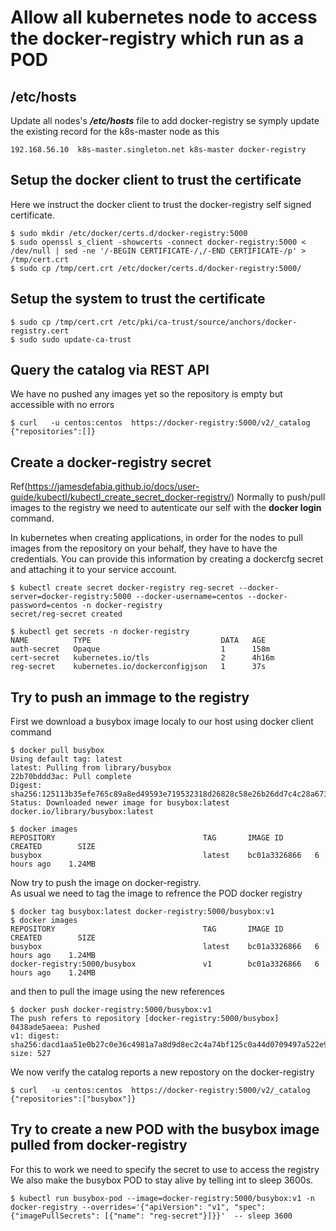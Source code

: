 # Allow all kubernetes node to access the docker-registry which run as a POD

## /etc/hosts
Update all nodes's ***/etc/hosts*** file to add docker-registry
se symply update the existing record for the k8s-master node as this

```
192.168.56.10  k8s-master.singleton.net k8s-master docker-registry
```

## Setup the docker client to trust the certificate
Here we instruct the docker client to trust the docker-registry self signed certificate.
```
$ sudo mkdir /etc/docker/certs.d/docker-registry:5000
$ sudo openssl s_client -showcerts -connect docker-registry:5000 < /dev/null | sed -ne '/-BEGIN CERTIFICATE-/,/-END CERTIFICATE-/p' > /tmp/cert.crt
$ sudo cp /tmp/cert.crt /etc/docker/certs.d/docker-registry:5000/
```

## Setup the system to trust the certificate
```
$ sudo cp /tmp/cert.crt /etc/pki/ca-trust/source/anchors/docker-registry.cert
$ sudo sudo update-ca-trust
```

## Query the catalog via REST API
We have no pushed any images yet so the repository is empty but accessible with no errors
```
$ curl   -u centos:centos  https://docker-registry:5000/v2/_catalog
{"repositories":[]}
```

## Create a docker-registry secret
Ref(https://jamesdefabia.github.io/docs/user-guide/kubectl/kubectl_create_secret_docker-registry/)
Normally to push/pull images to the registry we need to autenticate our self with the **docker login** command.  

In kubernetes when creating applications, in order for the nodes to pull images from the repository on your behalf, they have to have the credentials.
You can provide this information by creating a dockercfg secret and attaching it to your service account.
```
$ kubectl create secret docker-registry reg-secret --docker-server=docker-registry:5000 --docker-username=centos --docker-password=centos -n docker-registry
secret/reg-secret created

$ kubectl get secrets -n docker-registry
NAME          TYPE                             DATA   AGE
auth-secret   Opaque                           1      158m
cert-secret   kubernetes.io/tls                2      4h16m
reg-secret    kubernetes.io/dockerconfigjson   1      37s
```

## Try to push an immage to the registry

First we download a busybox image localy to our host using docker client command 
```
$ docker pull busybox
Using default tag: latest
latest: Pulling from library/busybox
22b70bddd3ac: Pull complete
Digest: sha256:125113b35efe765c89a8ed49593e719532318d26828c58e26b26dd7c4c28a673
Status: Downloaded newer image for busybox:latest
docker.io/library/busybox:latest

$ docker images
REPOSITORY                                 TAG       IMAGE ID       CREATED        SIZE
busybox                                    latest    bc01a3326866   6 hours ago    1.24MB

```
Now try to push the image on docker-registry.  
As usual we need to tag the image to refrence the POD docker registry

```
$ docker tag busybox:latest docker-registry:5000/busybox:v1
$ docker images
REPOSITORY                                 TAG       IMAGE ID       CREATED        SIZE
busybox                                    latest    bc01a3326866   6 hours ago    1.24MB
docker-registry:5000/busybox               v1        bc01a3326866   6 hours ago    1.24MB
```
and then to pull the image using the new references

```
$ docker push docker-registry:5000/busybox:v1
The push refers to repository [docker-registry:5000/busybox]
0438ade5aeea: Pushed
v1: digest: sha256:dacd1aa51e0b27c0e36c4981a7a8d9d8ec2c4a74bf125c0a44d0709497a522e9 size: 527

```

We now verify the catalog reports a new repostory on the docker-registry
```
$ curl   -u centos:centos  https://docker-registry:5000/v2/_catalog
{"repositories":["busybox"]}
```

## Try to create a new POD with the busybox image pulled from docker-registry 
For this to work we need to specify the secret to use to access the registry
We also make the busybox POD to stay alive by telling int to sleep 3600s.

```
$ kubectl run busybox-pod --image=docker-registry:5000/busybox:v1 -n docker-registry --overrides='{"apiVersion": "v1", "spec": {"imagePullSecrets": [{"name": "reg-secret"}]}}'  -- sleep 3600
```



